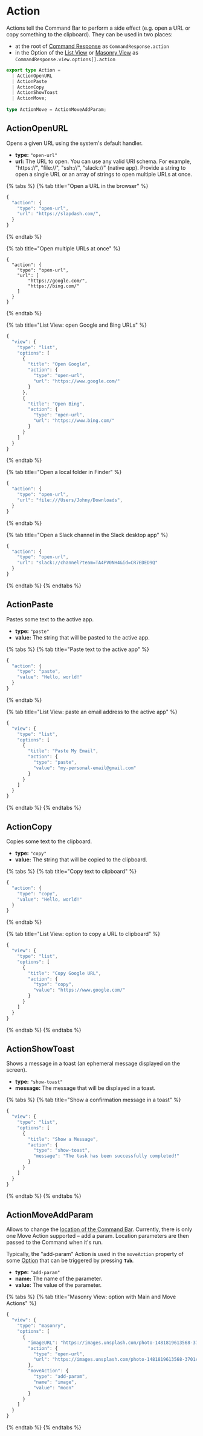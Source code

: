 # Action

Actions tell the Command Bar to perform a side effect (e.g. open a URL or copy something to the clipboard). They can be used in two places:

* at the root of [Command Response](command-response.md) as `CommandResponse.action`
* in the Option of the [List View](command-response-view-list.md) or [Masonry View](command-response-view-masonry.md) as `CommandResponse.view.options[].action`

```typescript
export type Action =
  | ActionOpenURL
  | ActionPaste
  | ActionCopy
  | ActionShowToast
  | ActionMove;
  
type ActionMove = ActionMoveAddParam;
```

## ActionOpenURL

Opens a given URL using the system's default handler.

* **type:** `"open-url"`
* **url:** The URL to open. You can use any valid URI schema. For example, "https://", "file://", "ssh://", "slack://" (native app). Provide a string to open a single URL or an array of strings to open multiple URLs at once.

{% tabs %}
{% tab title="Open a URL in the browser" %}
```javascript
{
  "action": {
    "type": "open-url",
    "url": "https://slapdash.com/",
  }
}
```
{% endtab %}

{% tab title="Open multiple URLs at once" %}
```
{
  "action": {
    "type": "open-url",
    "url": [
        "https://google.com/",
        "https://bing.com/"
    ]
  }
}
```
{% endtab %}

{% tab title="List View: open Google and Bing URLs" %}
```typescript
{
  "view": {
    "type": "list",
    "options": [
      {
        "title": "Open Google",
        "action": {
          "type": "open-url",
          "url": "https://www.google.com/"
        }
      },
      {
        "title": "Open Bing",
        "action": {
          "type": "open-url",
          "url": "https://www.bing.com/"
        }
      }
    ]
  }
}
```
{% endtab %}

{% tab title="Open a local folder in Finder" %}
```typescript
{
  "action": {
    "type": "open-url",
    "url": "file:///Users/Johny/Downloads",
  }
}
```
{% endtab %}

{% tab title="Open a Slack channel in the Slack desktop app" %}
```typescript
{
  "action": {
    "type": "open-url",
    "url": "slack://channel?team=TA4PV0NH4&id=CR7EDED9Q"
  }
}
```
{% endtab %}
{% endtabs %}

## ActionPaste

Pastes some text to the active app.

* **type:** `"paste"`
* **value:** The string that will be pasted to the active app.

{% tabs %}
{% tab title="Paste text to the active app" %}
```typescript
{
  "action": {
    "type": "paste",
    "value": "Hello, world!"
  }
}
```
{% endtab %}

{% tab title="List View: paste an email address to the active app" %}
```typescript
{
  "view": {
    "type": "list",
    "options": [
      {
        "title": "Paste My Email",
        "action": {
          "type": "paste",
          "value": "my-personal-email@gmail.com"
        }
      }
    ]
  }
}
```
{% endtab %}
{% endtabs %}

## ActionCopy

Copies some text to the clipboard.

* **type:** `"copy"`
* **value:** The string that will be copied to the clipboard.

{% tabs %}
{% tab title="Copy text to clipboard" %}
```typescript
{
  "action": {
    "type": "copy",
    "value": "Hello, world!"
  }
}
```
{% endtab %}

{% tab title="List View: option to copy a URL to clipboard" %}
```typescript
{
  "view": {
    "type": "list",
    "options": [
      {
        "title": "Copy Google URL",
        "action": {
          "type": "copy",
          "value": "https://www.google.com/"
        }
      }
    ]
  }
}
```
{% endtab %}
{% endtabs %}

## ActionShowToast

Shows a message in a toast (an ephemeral message displayed on the screen).

* **type:** `"show-toast"`
* **message:** The message that will be displayed in a toast.

{% tabs %}
{% tab title="Show a confirmation message in a toast" %}
```typescript
{
  "view": {
    "type": "list",
    "options": [
      {
        "title": "Show a Message",
        "action": {
          "type": "show-toast",
          "message": "The task has been successfully completed!"
        }
      }
    ]
  }
}
```
{% endtab %}
{% endtabs %}

## ActionMoveAddParam

Allows to change the [location of the Command Bar](../command-bar-101/core-terminology.md#location). Currently, there is only one Move Action supported – add a param. Location parameters are then passed to the Command when it's run.

Typically, the "add-param" Action is used in the `moveAction` property of some [Option](command-response-view-list.md#listoption) that can be triggered by pressing **`Tab`**.

* **type:** `"add-param"`
* **name:** The name of the parameter.
* **value:** The value of the parameter.

{% tabs %}
{% tab title="Masonry View: option with Main and Move Actions" %}
```typescript
{
  "view": {
    "type": "masonry",
    "options": [
      {
        "imageURL": "https://images.unsplash.com/photo-1481819613568-3701cbc70156",
        "action": {
          "type": "open-url",
          "url": "https://images.unsplash.com/photo-1481819613568-3701cbc70156"
        },
        "moveAction": {
          "type": "add-param",
          "name": "image",
          "value": "moon"
        }
      }
    ]
  }
}
```
{% endtab %}
{% endtabs %}
